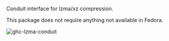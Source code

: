 Conduit interface for lzma/xz compression. 

This package does not require anything not available in Fedora.

![ghc-lzma-conduit](https://copr.fedorainfracloud.org/coprs/g/weldr/bdcs-haskell-deps/package/ghc-lzma-conduit/status_image/last_build.png)
